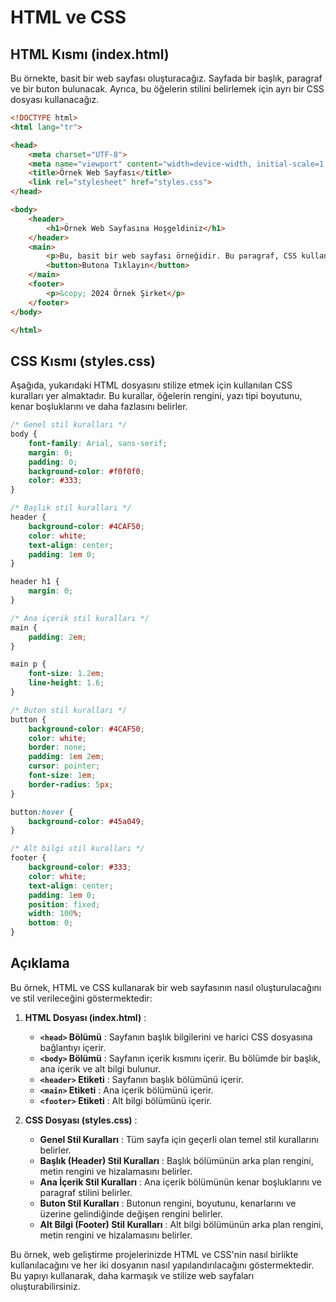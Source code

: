 # HTML ve CSS

## HTML Kısmı (index.html)

Bu örnekte, basit bir web sayfası oluşturacağız. Sayfada bir başlık, paragraf ve bir buton bulunacak. Ayrıca, bu öğelerin stilini belirlemek için ayrı bir CSS dosyası kullanacağız.

```html
<!DOCTYPE html>
<html lang="tr">

<head>
    <meta charset="UTF-8">
    <meta name="viewport" content="width=device-width, initial-scale=1.0">
    <title>Örnek Web Sayfası</title>
    <link rel="stylesheet" href="styles.css">
</head>

<body>
    <header>
        <h1>Örnek Web Sayfasına Hoşgeldiniz</h1>
    </header>
    <main>
        <p>Bu, basit bir web sayfası örneğidir. Bu paragraf, CSS kullanılarak stilize edilmiştir.</p>
        <button>Butona Tıklayın</button>
    </main>
    <footer>
        <p>&copy; 2024 Örnek Şirket</p>
    </footer>
</body>

</html>
```

## CSS Kısmı (styles.css)

Aşağıda, yukarıdaki HTML dosyasını stilize etmek için kullanılan CSS kuralları yer almaktadır. Bu kurallar, öğelerin rengini, yazı tipi boyutunu, kenar boşluklarını ve daha fazlasını belirler.

```css
/* Genel stil kuralları */
body {
    font-family: Arial, sans-serif;
    margin: 0;
    padding: 0;
    background-color: #f0f0f0;
    color: #333;
}

/* Başlık stil kuralları */
header {
    background-color: #4CAF50;
    color: white;
    text-align: center;
    padding: 1em 0;
}

header h1 {
    margin: 0;
}

/* Ana içerik stil kuralları */
main {
    padding: 2em;
}

main p {
    font-size: 1.2em;
    line-height: 1.6;
}

/* Buton stil kuralları */
button {
    background-color: #4CAF50;
    color: white;
    border: none;
    padding: 1em 2em;
    cursor: pointer;
    font-size: 1em;
    border-radius: 5px;
}

button:hover {
    background-color: #45a049;
}

/* Alt bilgi stil kuralları */
footer {
    background-color: #333;
    color: white;
    text-align: center;
    padding: 1em 0;
    position: fixed;
    width: 100%;
    bottom: 0;
}
```

## Açıklama

Bu örnek, HTML ve CSS kullanarak bir web sayfasının nasıl oluşturulacağını ve stil verileceğini göstermektedir:

1. **HTML Dosyası (index.html)** :
    - **`<head>` Bölümü** : Sayfanın başlık bilgilerini ve harici CSS dosyasına bağlantıyı içerir.
    - **`<body>` Bölümü** : Sayfanın içerik kısmını içerir. Bu bölümde bir başlık, ana içerik ve alt bilgi bulunur.
    - **`<header>` Etiketi** : Sayfanın başlık bölümünü içerir.
    - **`<main>` Etiketi** : Ana içerik bölümünü içerir.
    - **`<footer>` Etiketi** : Alt bilgi bölümünü içerir.

2. **CSS Dosyası (styles.css)** :
    - **Genel Stil Kuralları** : Tüm sayfa için geçerli olan temel stil kurallarını belirler.
    - **Başlık (Header) Stil Kuralları** : Başlık bölümünün arka plan rengini, metin rengini ve hizalamasını belirler.
    - **Ana İçerik Stil Kuralları** : Ana içerik bölümünün kenar boşluklarını ve paragraf stilini belirler.
    - **Buton Stil Kuralları** : Butonun rengini, boyutunu, kenarlarını ve üzerine gelindiğinde değişen rengini belirler.
    - **Alt Bilgi (Footer) Stil Kuralları** : Alt bilgi bölümünün arka plan rengini, metin rengini ve hizalamasını belirler.

Bu örnek, web geliştirme projelerinizde HTML ve CSS'nin nasıl birlikte kullanılacağını ve her iki dosyanın nasıl yapılandırılacağını göstermektedir. Bu yapıyı kullanarak, daha karmaşık ve stilize web sayfaları oluşturabilirsiniz.
